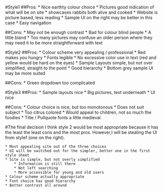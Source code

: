 #Style1
##Pros:
	* Nice earthty colour choice
	* Pictures good indication of what will be on site
		* showcases rabbits both alive and cooked
	* Website is picture based, less reading
	* Sample UI on the right may be better in this case
	* Easy navigation
	
##Cons:
	* May not be enough contrast
		* Bad for colour blind people
		* A little bland
	* Too many pictures may confuse an older person where they may need it to be more straightforward with text

#Style2
##Pros:
	* Colour scheme very appealing / professional
		* Red makes you hungry
	* Fonts legible
	* No excessive color use in text (red and yellow would be hard on the eyes)
	* Sample Layouts simple, but not over simplified, straight to the point
	* Good hierarchy
	* Bottom grey sample UI may be more suited
	
##Cons:
	* Green dropdown too complicated

#Style3
##Pros:
	* Sample layouts nice
	* Big pictures, text underneath
	* UI nice

##Cons:
	* Colour choice is nice, but too monotonous
		* Does not suit subject
		* Too citrus colored
		* Would appeal to children, not so much the foodies
	* Title / Pullquote fonts a little medieval

#The final decision
I think style 2 would be most appropriate because it has the least the least cons and the most pros. However,I will be stealing the UI from style1 (one on the right).
	
	* Most appealing site out of the three choices
	* UI will be switched out for the simpler, better one in the first style sheet
	* Site is simple, but not overly simplified
		* Information is still there
		* Not left searching
		* More accessible for young and old users
	* Colour scheme actually appropriate
	* Font choice has good hierarchy 
	* Better contrast all around

